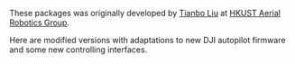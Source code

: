 These packages was originally developed by [Tianbo Liu](https://github.com/groundmelon) at [HKUST Aerial Robotics Group](uav.ust.hk). 

Here are modified versions with adaptations to new DJI autopilot firmware and some new controlling interfaces.
